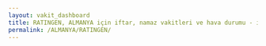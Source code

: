 ```yaml
---
layout: vakit_dashboard
title: RATINGEN, ALMANYA için iftar, namaz vakitleri ve hava durumu - ilçe/eyalet seç
permalink: /ALMANYA/RATINGEN/
---
```


<script type="text/javascript">
  var GLOBAL_COUNTRY = 'ALMANYA';
  var GLOBAL_CITY = 'RATINGEN';
  var GLOBAL_STATE = '';
  var lat = 72;
  var lon = 21;
</script>
